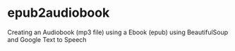 # epub2audiobook
Creating an Audiobook (mp3 file) using a Ebook (epub) using BeautifulSoup and Google Text to Speech
